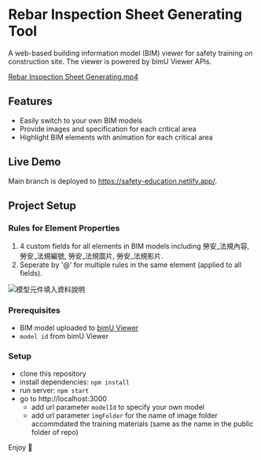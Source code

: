 # Rebar Inspection Sheet Generating Tool
A web-based building information model (BIM) viewer for safety training on construction site. The viewer is powered by bimU Viewer APIs.

[Rebar Inspection Sheet Generating.mp4](https://user-images.githubusercontent.com/119405090/218063414-3f433d85-748e-4956-b70f-f4609babdd0e.mp4)

## Features
- Easily switch to your own BIM models
- Provide images and specification for each critical area
- Highlight BIM elements with animation for each critical area

## Live Demo
Main branch is deployed to https://safety-education.netlify.app/.

## Project Setup

### Rules for Element Properties
1. 4 custom fields for all elements in BIM models including 勞安_法規內容, 勞安_法規編號, 勞安_法規圖片, 勞安_法規影片.
2. Seperate by '@' for multiple rules in the same element (applied to all fields).

![模型元件填入資料說明](https://user-images.githubusercontent.com/119405090/218041642-e19c1a92-b64b-4db2-adf9-91e41863ae35.png)

### Prerequisites
- BIM model uploaded to [bimU Viewer](https://viewer.bimu.io)
- `model id` from bimU Viewer

### Setup
- clone this repository
- install dependencies: `npm install`
- run server: `npm start`
- go to http://localhost:3000
    - add url parameter `modelId` to specify your own model
    - add url parameter `imgFolder` for the name of image folder accommdated the training materials (same as the name in the public folder of repo)

Enjoy :metal:

